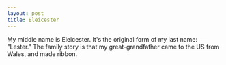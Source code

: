 ```yaml
---
layout: post
title: Eleicester
---
```


My middle name is Eleicester.
It's the original form of my last name: "Lester."
The family story is that my great-grandfather
came to the US from Wales,
and made ribbon.
